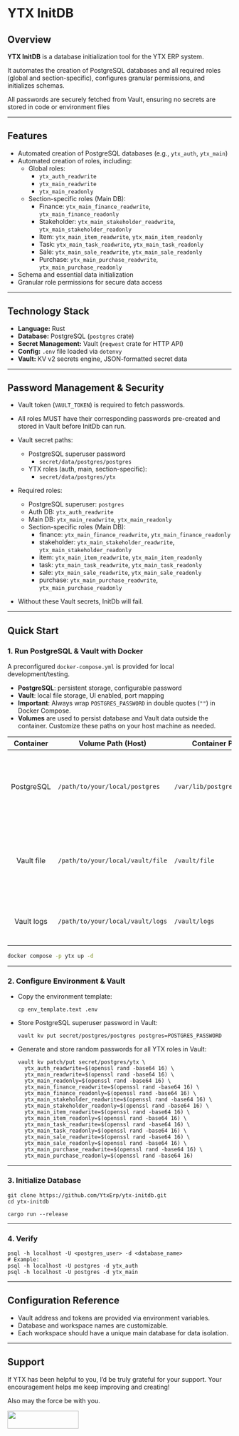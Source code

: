 # YTX InitDB

## Overview

**YTX InitDB** is a database initialization tool for the YTX ERP system.

It automates the creation of PostgreSQL databases and all required roles (global and section-specific), configures granular permissions, and initializes schemas.

All passwords are securely fetched from Vault, ensuring no secrets are stored in code or environment files

---

## Features

- Automated creation of PostgreSQL databases (e.g., `ytx_auth`, `ytx_main`)
- Automated creation of roles, including:
  - Global roles:
    - `ytx_auth_readwrite`
    - `ytx_main_readwrite`
    - `ytx_main_readonly`
  - Section-specific roles (Main DB):
    - Finance: `ytx_main_finance_readwrite`, `ytx_main_finance_readonly`
    - Stakeholder: `ytx_main_stakeholder_readwrite`, `ytx_main_stakeholder_readonly`
    - Item: `ytx_main_item_readwrite`, `ytx_main_item_readonly`
    - Task: `ytx_main_task_readwrite`, `ytx_main_task_readonly`
    - Sale: `ytx_main_sale_readwrite`, `ytx_main_sale_readonly`
    - Purchase: `ytx_main_purchase_readwrite`, `ytx_main_purchase_readonly`
- Schema and essential data initialization
- Granular role permissions for secure data access

---

## Technology Stack

- **Language:** Rust
- **Database:** PostgreSQL (`postgres` crate)
- **Secret Management:** Vault (`reqwest` crate for HTTP API)
- **Config:** `.env` file loaded via `dotenvy`
- **Vault:** KV v2 secrets engine, JSON-formatted secret data

---

## Password Management & Security

- Vault token (`VAULT_TOKEN`) is required to fetch passwords.
- All roles MUST have their corresponding passwords pre-created and stored in Vault before InitDb can run.

- Vault secret paths:
  - PostgreSQL superuser password
    - `secret/data/postgres/postgres`
  - YTX roles (auth, main, section-specific):
    - `secret/data/postgres/ytx`

- Required roles:
  - PostgreSQL superuser: `postgres`
  - Auth DB: `ytx_auth_readwrite`
  - Main DB: `ytx_main_readwrite`, `ytx_main_readonly`
  - Section-specific roles (Main DB):
    - finance: `ytx_main_finance_readwrite`, `ytx_main_finance_readonly`
    - stakeholder: `ytx_main_stakeholder_readwrite`, `ytx_main_stakeholder_readonly`
    - item: `ytx_main_item_readwrite`, `ytx_main_item_readonly`
    - task: `ytx_main_task_readwrite`, `ytx_main_task_readonly`
    - sale: `ytx_main_sale_readwrite`, `ytx_main_sale_readonly`
    - purchase: `ytx_main_purchase_readwrite`, `ytx_main_purchase_readonly`

- Without these Vault secrets, InitDb will fail.

---

## Quick Start

### 1. Run PostgreSQL & Vault with Docker

A preconfigured `docker-compose.yml` is provided for local development/testing.

- **PostgreSQL**: persistent storage, configurable password
- **Vault**: local file storage, UI enabled, port mapping
- **Important**: Always wrap `POSTGRES_PASSWORD` in double quotes (`""`) in Docker Compose.
- **Volumes** are used to persist database and Vault data outside the container. Customize these paths on your host machine as needed.

| Container          | Volume Path (Host)                | Container Path                | Purpose |
|:------------------:|-----------------------------------|-------------------------------|---------|
| PostgreSQL         | `/path/to/your/local/postgres`    | `/var/lib/postgresql/data`    | Stores all database files; ensures DB data persists across container restarts. |
| Vault file         | `/path/to/your/local/vault/file`  | `/vault/file`                 | Stores Vault's persistent secrets and configuration; ensures Vault data survives container restarts. |
| Vault logs         | `/path/to/your/local/vault/logs`  | `/vault/logs`                 | Stores Vault log files; useful for debugging and auditing. |

```bash
docker compose -p ytx up -d
```

---

### 2. Configure Environment & Vault

- Copy the environment template:

  ```shell
  cp env_template.text .env
  ```

- Store PostgreSQL superuser password in Vault:

  ```shell
  vault kv put secret/postgres/postgres postgres=POSTGRES_PASSWORD
  ```

- Generate and store random passwords for all YTX roles in Vault:

  ```shell
  vault kv patch/put secret/postgres/ytx \
    ytx_auth_readwrite=$(openssl rand -base64 16) \
    ytx_main_readwrite=$(openssl rand -base64 16) \
    ytx_main_readonly=$(openssl rand -base64 16) \
    ytx_main_finance_readwrite=$(openssl rand -base64 16) \
    ytx_main_finance_readonly=$(openssl rand -base64 16) \
    ytx_main_stakeholder_readwrite=$(openssl rand -base64 16) \
    ytx_main_stakeholder_readonly=$(openssl rand -base64 16) \
    ytx_main_item_readwrite=$(openssl rand -base64 16) \
    ytx_main_item_readonly=$(openssl rand -base64 16) \
    ytx_main_task_readwrite=$(openssl rand -base64 16) \
    ytx_main_task_readonly=$(openssl rand -base64 16) \
    ytx_main_sale_readwrite=$(openssl rand -base64 16) \
    ytx_main_sale_readonly=$(openssl rand -base64 16) \
    ytx_main_purchase_readwrite=$(openssl rand -base64 16) \
    ytx_main_purchase_readonly=$(openssl rand -base64 16)

---

### 3. Initialize Database

```shell
git clone https://github.com/YtxErp/ytx-initdb.git
cd ytx-initdb

cargo run --release
```

---

### 4. Verify

```shell
psql -h localhost -U <postgres_user> -d <database_name>
# Example:
psql -h localhost -U postgres -d ytx_auth
psql -h localhost -U postgres -d ytx_main
```

---

## Configuration Reference

- Vault address and tokens are provided via environment variables.
- Database and workspace names are customizable.
- Each workspace should have a unique main database for data isolation.

---

## Support

If YTX has been helpful to you, I’d be truly grateful for your support. Your encouragement helps me keep improving and creating!

Also may the force be with you.

[<img src="https://cdn.buymeacoffee.com/buttons/v2/default-yellow.png" width="160" height="40">](https://buymeacoffee.com/ytx.cash)
